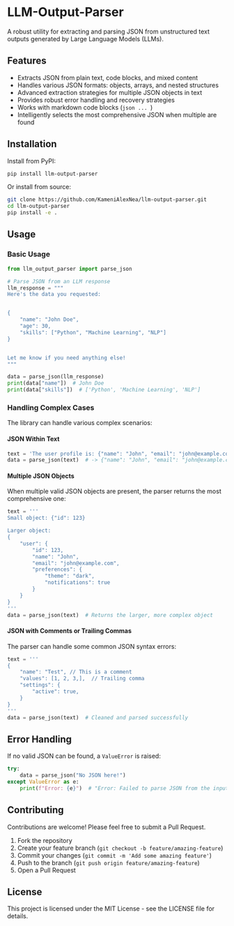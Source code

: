 # LLM-Output-Parser

A robust utility for extracting and parsing JSON from unstructured text outputs generated by Large Language Models (LLMs).

## Features

- Extracts JSON from plain text, code blocks, and mixed content
- Handles various JSON formats: objects, arrays, and nested structures
- Advanced extraction strategies for multiple JSON objects in text
- Provides robust error handling and recovery strategies
- Works with markdown code blocks (``json ... ``)
- Intelligently selects the most comprehensive JSON when multiple are found

## Installation

Install from PyPI:

```bash
pip install llm-output-parser
```

Or install from source:

```bash
git clone https://github.com/KameniAlexNea/llm-output-parser.git
cd llm-output-parser
pip install -e .
```

## Usage

### Basic Usage

```python
from llm_output_parser import parse_json

# Parse JSON from an LLM response
llm_response = """
Here's the data you requested:


{
    "name": "John Doe",
    "age": 30,
    "skills": ["Python", "Machine Learning", "NLP"]
}


Let me know if you need anything else!
"""

data = parse_json(llm_response)
print(data["name"])  # John Doe
print(data["skills"])  # ['Python', 'Machine Learning', 'NLP']

```

### Handling Complex Cases

The library can handle various complex scenarios:

#### JSON Within Text

```python
text = 'The user profile is: {"name": "John", "email": "john@example.com"}'
data = parse_json(text)  # -> {"name": "John", "email": "john@example.com"}
```

#### Multiple JSON Objects

When multiple valid JSON objects are present, the parser returns the most comprehensive one:

```python
text = '''
Small object: {"id": 123}

Larger object:
{
    "user": {
        "id": 123,
        "name": "John",
        "email": "john@example.com",
        "preferences": {
            "theme": "dark",
            "notifications": true
        }
    }
}
'''
data = parse_json(text)  # Returns the larger, more complex object
```

#### JSON with Comments or Trailing Commas

The parser can handle some common JSON syntax errors:

```python
text = '''
{
    "name": "Test", // This is a comment
    "values": [1, 2, 3,],  // Trailing comma
    "settings": {
        "active": true,
    }
}
'''
data = parse_json(text)  # Cleaned and parsed successfully
```

## Error Handling

If no valid JSON can be found, a `ValueError` is raised:

```python
try:
    data = parse_json("No JSON here!")
except ValueError as e:
    print(f"Error: {e}")  # "Error: Failed to parse JSON from the input string."
```

## Contributing

Contributions are welcome! Please feel free to submit a Pull Request.

1. Fork the repository
2. Create your feature branch (`git checkout -b feature/amazing-feature`)
3. Commit your changes (`git commit -m 'Add some amazing feature'`)
4. Push to the branch (`git push origin feature/amazing-feature`)
5. Open a Pull Request

## License

This project is licensed under the MIT License - see the LICENSE file for details.
